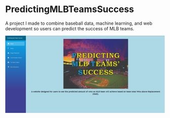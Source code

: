 # PredictingMLBTeamsSuccess
A project I made to combine baseball data, machine learning, and web development so users can predict the success of MLB teams.

![](https://raw.githubusercontent.com/Baseballfan5303/PredictingMLBTeamsSuccess/main/Images%20of%20Website/HomePage.png)
